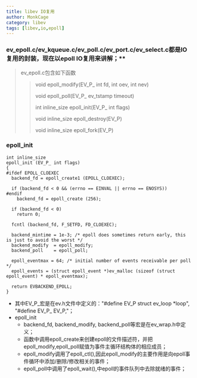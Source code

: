 ```yaml
---
title: libev IO复用
author: MonkCage
category: libev
tags: [libev,io,epoll]
---
```


### ev_epoll.c/ev_kqueue.c/ev_poll.c/ev_port.c/ev_select.c都是IO复用的封装，现在以epoll IO复用来讲解；**

> ev_epoll.c包含如下函数
>> void epoll_modify(EV_P_ int fd, int oev, int nev)
>>
>> void epoll_poll(EV_P_ ev_tstamp timeout)
>>
>> int inline_size epoll_init(EV_P_ int flags)
>>
>> void inline_size epoll_destroy(EV_P)
>>
>> void inline_size epoll_fork(EV_P)

### epoll_init

```
int inline_size
epoll_init (EV_P_ int flags)
{
#ifdef EPOLL_CLOEXEC
  backend_fd = epoll_create1 (EPOLL_CLOEXEC);

  if (backend_fd < 0 && (errno == EINVAL || errno == ENOSYS))
#endif
    backend_fd = epoll_create (256);

  if (backend_fd < 0)
    return 0;

  fcntl (backend_fd, F_SETFD, FD_CLOEXEC);

  backend_mintime = 1e-3; /* epoll does sometimes return early, this is just to avoid the worst */
  backend_modify  = epoll_modify;
  backend_poll    = epoll_poll;

  epoll_eventmax = 64; /* initial number of events receivable per poll */
  epoll_events = (struct epoll_event *)ev_malloc (sizeof (struct epoll_event) * epoll_eventmax);

  return EVBACKEND_EPOLL;
}
```

* 其中EV_P_宏是在ev.h文件中定义的："#define EV_P struct ev_loop *loop", "#define EV_P_ EV_P,"；
* epoll_init
  + backend_fd, backend_modify, backend_poll等宏是在ev_wrap.h中定义；
  + 函数中调用epoll_create来创建epoll的文件描述符，并把epoll_modify,epoll_poll赋值为事件主循环结构体的相应成员；
  + epoll_modify调用了epoll_ctl(),因此epoll_modify的主要作用是向epoll事件循环中添加/删除/修改相关的事件；
  + epoll_poll中调用了epoll_wait(),中epoll的事件队列中去除就绪的事件；
